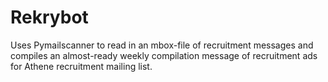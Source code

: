 # Rekrybot

Uses Pymailscanner to read in an mbox-file of recruitment messages and
compiles an almost-ready weekly compilation message of recruitment ads for
Athene recruitment mailing list.
